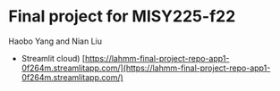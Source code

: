 # Final project for MISY225-f22
 Haobo Yang and Nian Liu
- Streamlit cloud)
[https://lahmm-final-project-repo-app1-0f264m.streamlitapp.com/](https://lahmm-final-project-repo-app1-0f264m.streamlitapp.com/)
